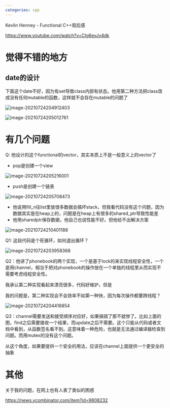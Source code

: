 ```yaml
---
categories: cpp
---
```

Kevlin Henney - Functional C++观后感

https://www.youtube.com/watch?v=CIg6eyJv4dk

# 觉得不错的地方

## date的设计

下面这个date不好，因为有set导致class内部有状态。他用第二种方法把class改成没有任何mutable的函数，这样就不会存在mutable的问题了

![image-20210724204912403](../images/image-20210724204912403.png)

![image-20210724205012761](../images/image-20210724205012761.png)





# 有几个问题

Q: 他设计的这个functional的vector，其实本质上不是一般意义上的vector了

- pop是创建一个view

![image-20210724205216001](../images/image-20210724205216001.png)

- push是创建一个链表



![image-20210724205708473](../images/image-20210724205708473.png)

- 他说用fill_n往list里放很多数据会搞坏stack，但我看代码没有这个问题，因为数据其实是在heap上的，问题是在heap上有很多的shared_ptr导致性能差
- 他用sharedptr保存数据，他自己也说性能不好。但他给不出解决方案

![image-20210724210401188](../images/image-20210724210401188.png)

Q1: 这段代码是个死循环，如何退出循环？

![image-20210724203958368](../images/image-20210724203958368.png)

Q2：他讲了phonebook的两个实现，一个是基于lock的来实现线程安全性，一个是用channel，相当于把对phonebook的操作放在一个单独的线程里从而实现不需要考虑线程安全性。

我承认第二种实现看起来漂亮很多，代码好维护，但是

我的问题是，第二种实现会不会效率不如第一种快，因为每次操作都要跨线程？



![image-20210724204416854](../images/image-20210724204416854.png)



Q3：channel需要发送和接受顺序对应好，如果搞错了那不就惨了。比如上面的图，find之后需要接收一个结果，而update之后不需要。这个只能从代码或者文档中看到，从函数签名看不到。这意味着一种危险，也就是无法通过编译器检查到问题。而用mutex的没有这个问题。

从这个角度，如果要提供一个安全的用法，应该在channel上面提供一个更安全的抽象



# 其他

关于我的问题，在网上也有人表了类似的困惑

https://news.ycombinator.com/item?id=9808232